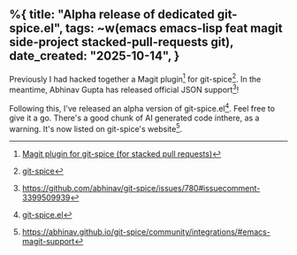 %{
    title: "Alpha release of dedicated git-spice.el",
    tags: ~w(emacs emacs-lisp feat magit side-project stacked-pull-requests git),
    date_created: "2025-10-14",
}
---
Previously I had hacked together a Magit plugin[^4] for git-spice[^3]. In the meantime, Abhinav Gupta has released official JSON support[^2]!

Following this, I've released an alpha version of git-spice.el[^5]. Feel free to give it a go. There's a good chunk of AI generated code inthere, as a warning. It's now listed on git-spice's website[^1].

[^1]: https://abhinav.github.io/git-spice/community/integrations/#emacs-magit-support
[^2]: https://github.com/abhinav/git-spice/issues/780#issuecomment-3399509939
[^3]: [git-spice](https://abhinav.github.io/git-spice/)
[^4]: [Magit plugin for git-spice (for stacked pull requests)](magit-plugin-for-git-spice-for-stacked-pull-requests)
[^5]: [git-spice.el](https://github.com/jesse-c/git-spice.el)
